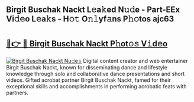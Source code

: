 ## Birgit Buschak Nackt L𝚎a𝚔ed N𝚞𝚍e - Part-EEx Vi𝚍𝚎o L𝚎a𝚔s - H𝚘𝚝 O𝚗𝚕yf𝚊ns P𝚑𝚘tos ajc63

# <h2><a href="http://kfc3a5n.oniu.top/?m=Birgit+Buschak+Nackt">🔗👉 🔴 Birgit Buschak Nackt P𝚑ot𝚘𝚜 V𝚒d𝚎o</a></h2>

[![Birgit Buschak Nackt Nu𝚍e𝚜](https://i.imgur.com/0qMVB7G.gif)](http://kfc3a5n.oniu.top/?m=Birgit+Buschak+Nackt)
Digital content creator and web entertainer Birgit Buschak Nackt, known for disseminating dance and lifestyle knowledge through solo and collaborative dance presentations and short videos. Gifted acrobat partner Birgit Buschak Nackt, famed for their exceptional skills and accomplishments in performing acrobatic feats with partners.  
